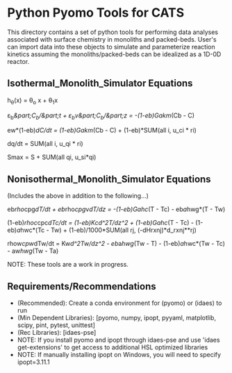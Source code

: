 Python Pyomo Tools for CATS
=====

This directory contains a set of python tools for performing data analyses associated with surface chemistry in monoliths and packed-beds. User's can import data into these objects to simulate and parameterize reaction kinetics assuming the monoliths/packed-beds can be idealized as a 1D-0D reactor.

Isothermal_Monolith_Simulator Equations
-----
h<sub>&theta;</sub>(x) = &theta;<sub>o</sub> x + &theta;<sub>1</sub>x

&epsilon;<sub>b</sub>*&‌part;C<sub>b</sub>/&‌part;t + &epsilon;<sub>b</sub>*v*&‌part;C<sub>b</sub>/&‌part;z = -(1-eb)*Ga*km*(Cb - C)

ew*(1-eb)*dC/dt = (1-eb)*Ga*km*(Cb - C) + (1-eb)*SUM(all i, u_ci * ri)

dq/dt = SUM(all i, u_qi * ri)

Smax = S + SUM(all qi, u_si*qi)


Nonisothermal_Monolith_Simulator Equations
-----

(Includes the above in addition to the following...)

eb*rho*cpg*dT/dt + eb*rho*cpg*v*dT/dz = -(1-eb)*Ga*hc*(T - Tc) - eb*a*hwg*(T - Tw)

(1-eb)*rhoc*cpc*dTc/dt = (1-eb)*Kc*d^2T/dz^2 + (1-eb)*Ga*hc*(T - Tc) - (1-eb)*a*hwc*(Tc - Tw) + (1-eb)/1000*SUM(all rj, (-dHrxnj)*d_rxnj**rj)

rhow*cpw*dTw/dt = Kw*d^2Tw/dz^2 - eb*a*hwg*(Tw - T) - (1-eb)*a*hwc*(Tw - Tc) - aw*hwg*(Tw - Ta)


NOTE: These tools are a work in progress.

Requirements/Recommendations
-----
- (Recommended): Create a conda environment for (pyomo) or (idaes) to run
- (Min Dependent Libraries): [pyomo, numpy, ipopt, pyyaml, matplotlib, scipy, pint, pytest, unittest]
- (Rec Libraries): [idaes-pse]
- NOTE: If you install pyomo and ipopt through idaes-pse and use 'idaes get-extensions' to get access to additional HSL optimized libraries
- NOTE: If manually installing ipopt on Windows, you will need to specify ipopt=3.11.1
